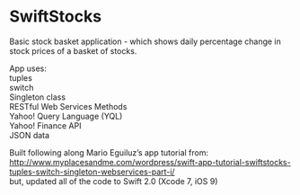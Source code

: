 # SwiftStocks
Basic stock basket application - which shows daily percentage change in
stock prices of a basket of stocks.

App uses:  
tuples  
switch  
Singleton class  
RESTful Web Services Methods  
Yahoo! Query Language (YQL)   
Yahoo! Finance API   
JSON data  

Built following along Mario Eguiluz’s app tutorial from:  
http://www.myplacesandme.com/wordpress/swift-app-tutorial-swiftstocks-tuples-switch-singleton-webservices-part-i/   
but, updated all of the code to Swift 2.0 (Xcode 7, iOS 9)
